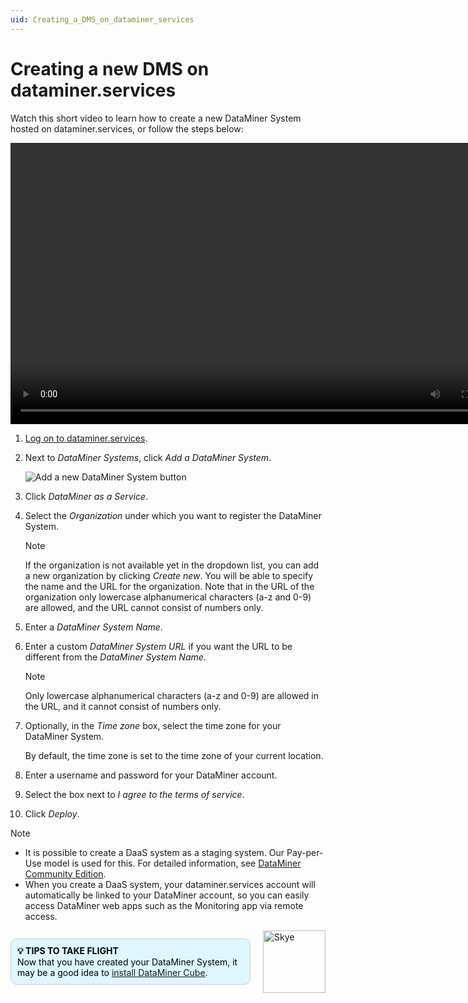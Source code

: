 ```yaml
---
uid: Creating_a_DMS_on_dataminer_services
---
```


# Creating a new DMS on dataminer.services

Watch this short video to learn how to create a new DataMiner System hosted on dataminer.services, or follow the steps below:

<video width="800" height="450" controls>
  <source src="~/user-guide/images/DaaS.mp4" type="video/mp4">
</video>

1. [Log on to dataminer.services](xref:Logging_on_to_the_DataMiner_Cloud_Platform).

1. Next to *DataMiner Systems*, click *Add a DataMiner System*.

   ![Add a new DataMiner System button](~/user-guide/images/daas_create_001.png)

1. Click *DataMiner as a Service*.

1. Select the *Organization* under which you want to register the DataMiner System.

   > [!NOTE]
   > If the organization is not available yet in the dropdown list, you can add a new organization by clicking *Create new*. You will be able to specify the name and the URL for the organization. Note that in the URL of the organization only lowercase alphanumerical characters (a-z and 0-9) are allowed, and the URL cannot consist of numbers only.

1. Enter a *DataMiner System Name*.

1. Enter a custom *DataMiner System URL* if you want the URL to be different from the *DataMiner System Name*.

   > [!NOTE]
   > Only lowercase alphanumerical characters (a-z and 0-9) are allowed in the URL, and it cannot consist of numbers only.

1. Optionally, in the *Time zone* box, select the time zone for your DataMiner System.

   By default, the time zone is set to the time zone of your current location.

1. Enter a username and password for your DataMiner account.

1. Select the box next to *I agree to the terms of service*.

1. Click *Deploy*.

> [!NOTE]
>
> - It is possible to create a DaaS system as a staging system. Our Pay-per-Use model is used for this. For detailed information, see [DataMiner Community Edition](xref:Pricing_Commercial_Models#dataminer-community-edition).
> - When you create a DaaS system, your dataminer.services account will automatically be linked to your DataMiner account, so you can easily access DataMiner web apps such as the Monitoring app via remote access.

<div style="display: flex; align-items: center; justify-content: space-between; margin: 0 auto; max-width: 100%;">
  <div style="border: 1px solid #ccc; border-radius: 10px; padding: 10px; flex-grow: 1; background-color: #DEF7FF; margin-right: 20px; color: #000000;">
    <b>💡 TIPS TO TAKE FLIGHT</b><br>Now that you have created your DataMiner System, it may be a good idea to <a href="xref:Installing_the_DataMiner_Cube_desktop_application">install DataMiner Cube</a>.
  </div>
  <img src="~/images/Skye.svg" alt="Skye" style="width: 100px; flex-shrink: 0;">
</div>
